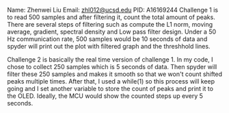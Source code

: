 Name: Zhenwei Liu Email: zhl012@ucsd.edu PID: A16169244
Challenge 1 is to read 500 samples and after filtering it, count the total amount of peaks. There are several steps of filtering such as
compute the L1 norm, moving average, gradient, spectral density and Low pass filter design. Under a 50 Hz communication rate,
500 samples would be 10 seconds of data and spyder will print out the plot with filtered graph and the threshhold lines. 


Challenge 2 is basically the real time version of challenge 1. In my code, I chose to collect 250 samples which is 5 seconds
of data. Then spyder will filter these 250 samples and makes it smooth so that we won't count shifted peaks multiple times.
After that, I used a while(1) so this process will keep going and I set another variable to store the count of peaks and print it to the OLED.
Ideally, the MCU would show the counted steps up every 5 seconds. 
